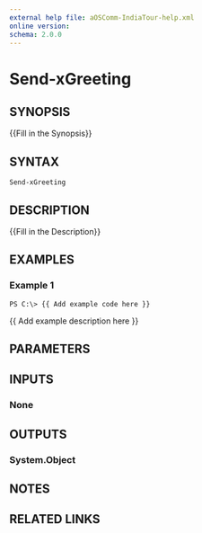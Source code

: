 ```yaml
---
external help file: aOSComm-IndiaTour-help.xml
online version: 
schema: 2.0.0
---
```


# Send-xGreeting

## SYNOPSIS
{{Fill in the Synopsis}}

## SYNTAX

```
Send-xGreeting
```

## DESCRIPTION
{{Fill in the Description}}

## EXAMPLES

### Example 1
```
PS C:\> {{ Add example code here }}
```

{{ Add example description here }}

## PARAMETERS

## INPUTS

### None


## OUTPUTS

### System.Object

## NOTES

## RELATED LINKS

